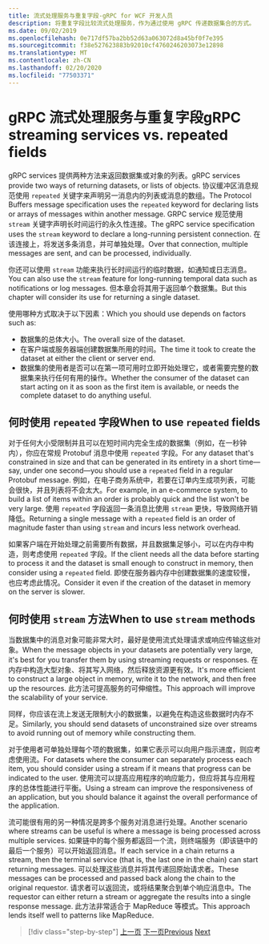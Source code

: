 ```yaml
---
title: 流式处理服务与重复字段-gRPC for WCF 开发人员
description: 将重复字段比较流式处理服务，作为通过使用 gRPC 传递数据集合的方式。
ms.date: 09/02/2019
ms.openlocfilehash: 0e717df57ba2bb52d63a063072d8a45bf0f7e395
ms.sourcegitcommit: f38e527623883b92010cf4760246203073e12898
ms.translationtype: MT
ms.contentlocale: zh-CN
ms.lasthandoff: 02/20/2020
ms.locfileid: "77503371"
---
```

# <a name="grpc-streaming-services-vs-repeated-fields"></a><span data-ttu-id="6485a-103">gRPC 流式处理服务与重复字段</span><span class="sxs-lookup"><span data-stu-id="6485a-103">gRPC streaming services vs. repeated fields</span></span>

<span data-ttu-id="6485a-104">gRPC services 提供两种方法来返回数据集或对象的列表。</span><span class="sxs-lookup"><span data-stu-id="6485a-104">gRPC services provide two ways of returning datasets, or lists of objects.</span></span> <span data-ttu-id="6485a-105">协议缓冲区消息规范使用 `repeated` 关键字来声明另一消息内的列表或消息的数组。</span><span class="sxs-lookup"><span data-stu-id="6485a-105">The Protocol Buffers message specification uses the `repeated` keyword for declaring lists or arrays of messages within another message.</span></span> <span data-ttu-id="6485a-106">GRPC service 规范使用 `stream` 关键字声明长时间运行的永久性连接。</span><span class="sxs-lookup"><span data-stu-id="6485a-106">The gRPC service specification uses the `stream` keyword to declare a long-running persistent connection.</span></span> <span data-ttu-id="6485a-107">在该连接上，将发送多条消息，并可单独处理。</span><span class="sxs-lookup"><span data-stu-id="6485a-107">Over that connection, multiple messages are sent, and can be processed, individually.</span></span> 

<span data-ttu-id="6485a-108">你还可以使用 `stream` 功能来执行长时间运行的临时数据，如通知或日志消息。</span><span class="sxs-lookup"><span data-stu-id="6485a-108">You can also use the `stream` feature for long-running temporal data such as notifications or log messages.</span></span> <span data-ttu-id="6485a-109">但本章会将其用于返回单个数据集。</span><span class="sxs-lookup"><span data-stu-id="6485a-109">But this chapter will consider its use for returning a single dataset.</span></span>

<span data-ttu-id="6485a-110">使用哪种方式取决于以下因素：</span><span class="sxs-lookup"><span data-stu-id="6485a-110">Which you should use depends on factors such as:</span></span>

- <span data-ttu-id="6485a-111">数据集的总体大小。</span><span class="sxs-lookup"><span data-stu-id="6485a-111">The overall size of the dataset.</span></span>
- <span data-ttu-id="6485a-112">在客户端或服务器端创建数据集所用的时间。</span><span class="sxs-lookup"><span data-stu-id="6485a-112">The time it took to create the dataset at either the client or server end.</span></span>
- <span data-ttu-id="6485a-113">数据集的使用者是否可以在第一项可用时立即开始处理它，或者需要完整的数据集来执行任何有用的操作。</span><span class="sxs-lookup"><span data-stu-id="6485a-113">Whether the consumer of the dataset can start acting on it as soon as the first item is available, or needs the complete dataset to do anything useful.</span></span>

## <a name="when-to-use-repeated-fields"></a><span data-ttu-id="6485a-114">何时使用 `repeated` 字段</span><span class="sxs-lookup"><span data-stu-id="6485a-114">When to use `repeated` fields</span></span>

<span data-ttu-id="6485a-115">对于任何大小受限制并且可以在短时间内完全生成的数据集（例如，在一秒钟内），你应在常规 Protobuf 消息中使用 `repeated` 字段。</span><span class="sxs-lookup"><span data-stu-id="6485a-115">For any dataset that's constrained in size and that can be generated in its entirety in a short time—say, under one second—you should use a `repeated` field in a regular Protobuf message.</span></span> <span data-ttu-id="6485a-116">例如，在电子商务系统中，若要在订单内生成项列表，可能会很快，并且列表将不会太大。</span><span class="sxs-lookup"><span data-stu-id="6485a-116">For example, in an e-commerce system, to build a list of items within an order is probably quick and the list won't be very large.</span></span> <span data-ttu-id="6485a-117">使用 `repeated` 字段返回一条消息比使用 `stream` 更快，导致网络开销降低。</span><span class="sxs-lookup"><span data-stu-id="6485a-117">Returning a single message with a `repeated` field is an order of magnitude faster than using `stream` and incurs less network overhead.</span></span>

<span data-ttu-id="6485a-118">如果客户端在开始处理之前需要所有数据，并且数据集足够小，可以在内存中构造，则考虑使用 `repeated` 字段。</span><span class="sxs-lookup"><span data-stu-id="6485a-118">If the client needs all the data before starting to process it and the dataset is small enough to construct in memory, then consider using a `repeated` field.</span></span> <span data-ttu-id="6485a-119">即使在服务器内存中创建数据集的速度较慢，也应考虑此情况。</span><span class="sxs-lookup"><span data-stu-id="6485a-119">Consider it even if the creation of the dataset in memory on the server is slower.</span></span>

## <a name="when-to-use-stream-methods"></a><span data-ttu-id="6485a-120">何时使用 `stream` 方法</span><span class="sxs-lookup"><span data-stu-id="6485a-120">When to use `stream` methods</span></span>

<span data-ttu-id="6485a-121">当数据集中的消息对象可能非常大时，最好是使用流式处理请求或响应传输这些对象。</span><span class="sxs-lookup"><span data-stu-id="6485a-121">When the message objects in your datasets are potentially very large, it's best for you transfer them by using streaming requests or responses.</span></span> <span data-ttu-id="6485a-122">在内存中构造大型对象、将其写入网络，然后释放资源更有效。</span><span class="sxs-lookup"><span data-stu-id="6485a-122">It's more efficient to construct a large object in memory, write it to the network, and then free up the resources.</span></span> <span data-ttu-id="6485a-123">此方法可提高服务的可伸缩性。</span><span class="sxs-lookup"><span data-stu-id="6485a-123">This approach will improve the scalability of your service.</span></span>

<span data-ttu-id="6485a-124">同样，你应该在流上发送无限制大小的数据集，以避免在构造这些数据时内存不足。</span><span class="sxs-lookup"><span data-stu-id="6485a-124">Similarly, you should send datasets of unconstrained size over streams to avoid running out of memory while constructing them.</span></span>

<span data-ttu-id="6485a-125">对于使用者可单独处理每个项的数据集，如果它表示可以向用户指示进度，则应考虑使用流。</span><span class="sxs-lookup"><span data-stu-id="6485a-125">For datasets where the consumer can separately process each item, you should consider using a stream if it means that progress can be indicated to the user.</span></span> <span data-ttu-id="6485a-126">使用流可以提高应用程序的响应能力，但应将其与应用程序的总体性能进行平衡。</span><span class="sxs-lookup"><span data-stu-id="6485a-126">Using a stream can improve the responsiveness of an application, but you should balance it against the overall performance of the application.</span></span>

<span data-ttu-id="6485a-127">流可能很有用的另一种情况是跨多个服务对消息进行处理。</span><span class="sxs-lookup"><span data-stu-id="6485a-127">Another scenario where streams can be useful is where a message is being processed across multiple services.</span></span> <span data-ttu-id="6485a-128">如果链中的每个服务都返回一个流，则终端服务（即该链中的最后一个服务）可以开始返回消息。</span><span class="sxs-lookup"><span data-stu-id="6485a-128">If each service in a chain returns a stream, then the terminal service (that is, the last one in the chain) can start returning messages.</span></span> <span data-ttu-id="6485a-129">可以处理这些消息并将其传递回原始请求者。</span><span class="sxs-lookup"><span data-stu-id="6485a-129">These messages can be processed and passed back along the chain to the original requestor.</span></span> <span data-ttu-id="6485a-130">请求者可以返回流，或将结果聚合到单个响应消息中。</span><span class="sxs-lookup"><span data-stu-id="6485a-130">The requestor can either return a stream or aggregate the results into a single response message.</span></span> <span data-ttu-id="6485a-131">此方法非常适合于 MapReduce 等模式。</span><span class="sxs-lookup"><span data-stu-id="6485a-131">This approach lends itself well to patterns like MapReduce.</span></span>

>[!div class="step-by-step"]
><span data-ttu-id="6485a-132">[上一页](migrate-duplex-services.md)
>[下一页](client-libraries.md)</span><span class="sxs-lookup"><span data-stu-id="6485a-132">[Previous](migrate-duplex-services.md)
[Next](client-libraries.md)</span></span>
